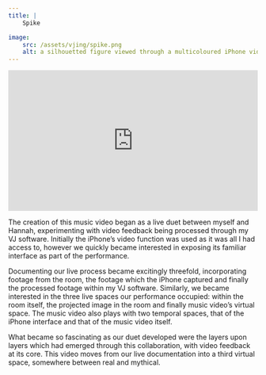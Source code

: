 ```yaml
---
title: | 
    Spike

image:
    src: /assets/vjing/spike.png
    alt: a silhouetted figure viewed through a multicoloured iPhone video interface
---
```


<div style="padding:56.25% 0 0 0;position:relative;"><iframe src="https://player.vimeo.com/video/850516266?h=fd0a08f887&title=0&byline=0&portrait=0" style="position:absolute;top:0;left:0;width:100%;height:100%;" frameborder="0" allow="autoplay; fullscreen; picture-in-picture" allowfullscreen></iframe></div><script src="https://player.vimeo.com/api/player.js"></script>

The creation of this music video began as a live duet between myself and Hannah, experimenting with video feedback being processed through my VJ software. Initially the iPhone’s video function was used as it was all I had access to, however we quickly became interested in exposing its familiar interface as part of the performance.

Documenting our live process became excitingly threefold, incorporating footage from the room, the footage which the iPhone captured and finally the processed footage within my VJ software. Similarly, we became interested in the three live spaces our performance occupied: within the room itself, the projected image in the room and finally music video’s virtual space. The music video also plays with two temporal spaces, that of the iPhone interface and that of the music video itself.

What became so fascinating as our duet developed were the layers upon layers which had emerged through this collaboration, with video feedback at its core. This video moves from our live documentation into a third virtual space, somewhere between real and mythical.